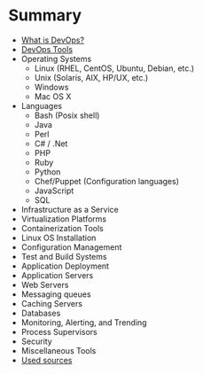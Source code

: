 # Summary

* [What is DevOps?](chapter1.md)
* [DevOps Tools](chapter2.md)
* Operating Systems
	* Linux (RHEL, CentOS, Ubuntu, Debian, etc.) 
	* Unix (Solaris, AIX, HP/UX, etc.)
	* Windows
	* Mac OS X 
* Languages
	* Bash (Posix shell)
	* Java
	* Perl
	* C# / .Net
	* PHP
	* Ruby
	* Python
	* Chef/Puppet (Configuration languages)
	* JavaScript
	* SQL
* Infrastructure as a Service
* Virtualization Platforms
* Containerization Tools
* Linux OS Installation
* Configuration Management
* Test and Build Systems
* Application Deployment
* Application Servers
* Web Servers
* Messaging queues
* Caching Servers
* Databases
* Monitoring, Alerting, and Trending
* Process Supervisors
* Security
* Miscellaneous Tools
* [Used sources](chapter3.md)

